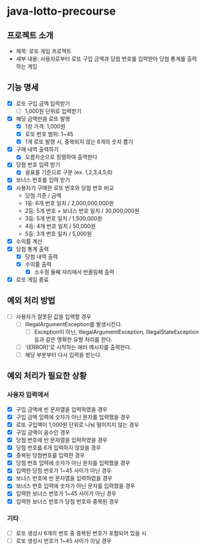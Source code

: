 # java-lotto-precourse

## 프로젝트 소개

- 제목: 로또 게임 프로젝트
- 세부 내용: 사용자로부터 로또 구입 금액과 당첨 번호를 입력받아 당첨 통계를 출력하는 게임

## 기능 명세

- [x] 로또 구입 금액 입력받기
    - [ ] 1,000원 단위로 입력받기
- [x] 해당 금액만큼 로또 발행
    - [x] 1장 가격: 1,000원
    - [x] 로또 번호 범위: 1~45
    - [x] 1개 로또 발행 시, 중복되지 않는 6개의 숫자 뽑기
- [x] 구매 내역 출력하기
    - [x] 오름차순으로 정렬하여 출역한다
- [x] 당첨 번호 입력 받기
    - [x] 쉼표를 기준으로 구분 (ex. 1,2,3,4,5,6)
- [x] 보너스 번호를 입력 받기
- [x] 사용자가 구매한 로또 번호와 당첨 번호 비교
    - 당첨 기준 / 금액
    - 1등: 6개 번호 일치 / 2,000,000,000원
    - 2등: 5개 번호 + 보너스 번호 일치 / 30,000,000원
    - 3등: 5개 번호 일치 / 1,500,000원
    - 4등: 4개 번호 일치 / 50,000원
    - 5등: 3개 번호 일치 / 5,000원
- [x] 수익률 계산
- [x] 당첨 통계 출력
    - [x] 당첨 내역 출력
    - [x] 수익률 출력
        - [x] 소수점 둘째 자리에서 반올림해 출력
- [x] 로또 게임 종료

## 예외 처리 방법

- [ ] 사용자가 잘못된 값을 입력할 경우
    - [ ] IllegalArgumentException를 발생시킨다.
        - [ ] Exception이 아닌, IllegalArgumentException, IllegalStateException 등과 같은 명확한 유형 처리를 한다.
    - [ ] '[ERROR]'로 시작하는 에러 메시지를 출력한다.
    - [ ] 해당 부분부터 다시 입력을 받는다.

## 예외 처리가 필요한 상황

### 사용자 입력에서

- [x] 구입 금액에 빈 문자열을 입력하였을 경우
- [x] 구입 금액 입력에 숫자가 아닌 문자를 입력했을 경우
- [x] 로또 구입액이 1,000원 단위로 나눠 떨이지지 않는 경우
- [x] 구입 금액이 음수인 경우
- [x] 당첨 번호에 빈 문자열을 입력하였을 경우
- [x] 당첨 번호를 6개 입력하지 않았을 경우
- [x] 중복된 당첨번호를 입력한 경우
- [x] 당첨 번호 입력에 숫자가 아닌 문자를 입력했을 경우
- [x] 입력한 당첨 번호가 1~45 사이가 아닌 경우
- [x] 보너스 번호에 빈 문자열을 입력하였을 경우
- [x] 보너스 번호 입력에 숫자가 아닌 문자를 입력했을 경우
- [x] 입력한 보너스 번호가 1~45 사이가 아닌 경우
- [x] 입력한 보너스 번호가 당첨 번호와 중복된 경우

### 기타

- [ ] 로또 생성시 6개의 번호 중 중복된 번호가 포함되어 있을 시
- [ ] 로또 생성시 번호가 1~45 사이가 아닐 경우